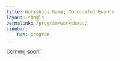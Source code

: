 ```yaml
---
title: Workshops &amp; Co-located Events
layout: single
permalink: /program/workshops/
sidebar: 
    nav: program
---
```


Coming soon!

